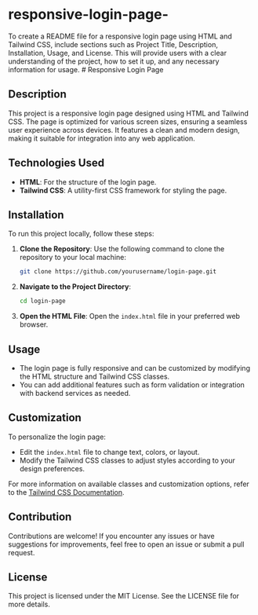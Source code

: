 # responsive-login-page-
To create a README file for a responsive login page using HTML and Tailwind CSS, include sections such as Project Title, Description, Installation, Usage, and License. This will provide users with a clear understanding of the project, how to set it up, and any necessary information for usage. # Responsive Login Page

## Description

This project is a responsive login page designed using HTML and Tailwind CSS. The page is optimized for various screen sizes, ensuring a seamless user experience across devices. It features a clean and modern design, making it suitable for integration into any web application.

## Technologies Used

- **HTML**: For the structure of the login page.
- **Tailwind CSS**: A utility-first CSS framework for styling the page.

## Installation

To run this project locally, follow these steps:

1. **Clone the Repository**: Use the following command to clone the repository to your local machine:

   ```bash
   git clone https://github.com/yourusername/login-page.git
   ```

2. **Navigate to the Project Directory**:

   ```bash
   cd login-page
   ```

3. **Open the HTML File**: Open the `index.html` file in your preferred web browser.

## Usage

- The login page is fully responsive and can be customized by modifying the HTML structure and Tailwind CSS classes.
- You can add additional features such as form validation or integration with backend services as needed.

## Customization

To personalize the login page:

- Edit the `index.html` file to change text, colors, or layout.
- Modify the Tailwind CSS classes to adjust styles according to your design preferences.

For more information on available classes and customization options, refer to the [Tailwind CSS Documentation](https://tailwindcss.com/docs).

## Contribution

Contributions are welcome! If you encounter any issues or have suggestions for improvements, feel free to open an issue or submit a pull request.

## License

This project is licensed under the MIT License. See the LICENSE file for more details.
